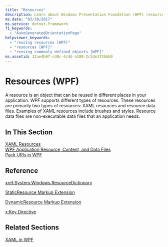 ```yaml
---
title: "Resources"
description: Learn about Windows Presentation Foundation (WPF) resources, which are objects that can be reused in different places in your applications.
ms.date: "03/30/2017"
ms.service: dotnet-framework
f1_keywords: 
  - "AutoGeneratedOrientationPage"
helpviewer_keywords: 
  - "reusing resources [WPF]"
  - "resources [WPF]"
  - "reusing commonly defined objects [WPF]"
ms.assetid: 12ae4b67-cd0c-4c4d-a188-2c3de173bbb9
---
```

# Resources (WPF)

A resource is an object that can be reused in different places in your application. WPF supports different types of resources. These resources are primarily two types of resources: XAML resources and resource data files. Examples of XAML resources include brushes and styles. Resource data files are non-executable data files that an application needs.  
  
## In This Section  

[XAML Resources](../systems/xaml-resources-overview.md)  
[WPF Application Resource, Content, and Data Files](../app-development/wpf-application-resource-content-and-data-files.md)  
[Pack URIs in WPF](../app-development/pack-uris-in-wpf.md)  
  
## Reference  

<xref:System.Windows.ResourceDictionary>  
  
[StaticResource Markup Extension](staticresource-markup-extension.md)  
  
[DynamicResource Markup Extension](dynamicresource-markup-extension.md)  
  
[x:Key Directive](../../xaml-services/xkey-directive.md)  
  
## Related Sections  

[XAML in WPF](../xaml/index.md)
